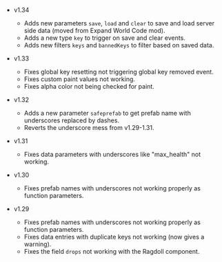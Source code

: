 - v1.34
  - Adds new parameters `save`, `load` and `clear` to save and load server side data (moved from Expand World Code mod).
  - Adds a new type `key` to trigger on save and clear events.
  - Adds new filters `keys` and `bannedKeys` to filter based on saved data.

- v1.33
  - Fixes global key resetting not triggering global key removed event.
  - Fixes custom paint values not working.
  - Fixes alpha color not being checked for paint.

- v1.32
  - Adds a new parameter `safeprefab` to get prefab name with underscores replaced by dashes.
  - Reverts the underscore mess from v1.29-1.31.

- v1.31
  - Fixes data parameters with underscores like "max_health" not working.

- v1.30
  - Fixes prefab names with underscores not working properly as function parameters.

- v1.29
  - Fixes prefab names with underscores not working properly as function parameters.
  - Fixes data entries with duplicate keys not working (now gives a warning).
  - Fixes the field `drops` not working with the Ragdoll component.
